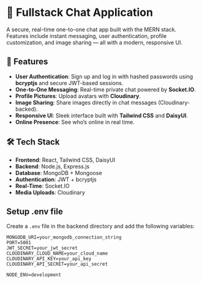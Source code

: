# 💬 Fullstack Chat Application

A secure, real-time one-to-one chat app built with the MERN stack. Features include instant messaging, user authentication, profile customization, and image sharing — all with a modern, responsive UI.

## 🚀 Features

- **User Authentication**: Sign up and log in with hashed passwords using **bcryptjs** and secure JWT-based sessions.
- **One-to-One Messaging**: Real-time private chat powered by **Socket.IO**.
- **Profile Pictures**: Upload avatars with **Cloudinary**.
- **Image Sharing**: Share images directly in chat messages (Cloudinary-backed).
- **Responsive UI**: Sleek interface built with **Tailwind CSS** and **DaisyUI**.
- **Online Presence**: See who’s online in real time.

## 🛠️ Tech Stack

- **Frontend**: React, Tailwind CSS, DaisyUI
- **Backend**: Node.js, Express.js
- **Database**: MongoDB + Mongoose
- **Authentication**: JWT + bcryptjs
- **Real-Time**: Socket.IO
- **Media Uploads**: Cloudinary

## Setup .env file

Create a `.env` file in the backend directory and add the following variables:

```env
MONGODB_URI=your_mongodb_connection_string
PORT=5001
JWT_SECRET=your_jwt_secret
CLOUDINARY_CLOUD_NAME=your_cloud_name
CLOUDINARY_API_KEY=your_api_key
CLOUDINARY_API_SECRET=your_api_secret

NODE_ENV=development
